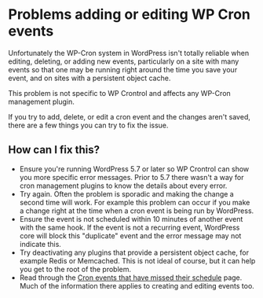 # Problems adding or editing WP Cron events

Unfortunately the WP-Cron system in WordPress isn't totally reliable when editing, deleting, or adding new events, particularly on a site with many events so that one may be running right around the time you save your event, and on sites with a persistent object cache.

This problem is not specific to WP Crontrol and affects any WP-Cron management plugin.

If you try to add, delete, or edit a cron event and the changes aren't saved, there are a few things you can try to fix the issue.

## How can I fix this?

* Ensure you're running WordPress 5.7 or later so WP Crontrol can show you more specific error messages. Prior to 5.7 there wasn't a way for cron management plugins to know the details about every error.
* Try again. Often the problem is sporadic and making the change a second time will work. For example this problem can occur if you make a change right at the time when a cron event is being run by WordPress.
* Ensure the event is not scheduled within 10 minutes of another event with the same hook. If the event is not a recurring event, WordPress core will block this "duplicate" event and the error message may not indicate this.
* Try deactivating any plugins that provide a persistent object cache, for example Redis or Memcached. This is not ideal of course, but it can help you get to the root of the problem.
* Read through the [Cron events that have missed their schedule](/help/missed-cron-events/) page. Much of the information there applies to creating and editing events too.
